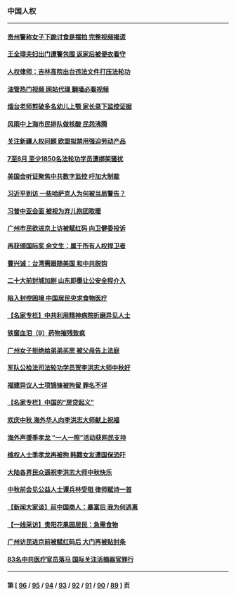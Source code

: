 ### 中国人权
---
#### [贵州警称女子下跪讨食是摆拍 完整视频揭谎](../../pages/ncid278/n13826144.md?09162045) 
#### [王全璋夫妇出门遭警包围 返家后被便衣看守](../../pages/ncid278/n13826096.md?09162045) 
#### [人权律师：吉林高院出台违法文件打压法轮功](../../pages/ncid278/n13825665.md?09162045) 
#### [油管热门视频 网站代理 翻墙必看视频](http://209.222.30.114:81/youtube.html?09162045)
#### [烟台老师剪破多名幼儿上颚 家长录下监控证据](../../pages/ncid278/n13825668.md?09162045) 
#### [风雨中上海市民排队做核酸 民怨沸腾](../../pages/ncid278/n13825281.md?09162045) 
#### [关注新疆人权问题 欧盟拟禁用强迫劳动产品](../../pages/ncid278/n13825131.md?09162045) 
#### [7至8月 至少1850名法轮功学员遭绑架骚扰](../../pages/ncid278/n13824925.md?09162045) 
#### [美国会听证聚焦中共数字监控 吁加大制裁](../../pages/ncid278/n13825083.md?09162045) 
#### [习近平到访 一些哈萨克人为何被当局警告？](../../pages/ncid278/n13824905.md?09162045) 
#### [习普中亚会面 被视为弃儿抱团取暖](../../pages/ncid278/n13824963.md?09162045) 
#### [广州市民欲进京上访被赋红码 向卫健委投诉](../../pages/ncid278/n13824766.md?09162045) 
#### [再获颁国际奖 余文生：属于所有人权捍卫者](../../pages/ncid278/n13824702.md?09162045) 
#### [曹兴诚：台湾需跟随美国 和中共脱钩](../../pages/ncid278/n13824177.md?09162045) 
#### [二十大前封城加剧 山东即墨让公安全程介入](../../pages/ncid278/n13824364.md?09162045) 
#### [陷入封控困境 中国居民央求食物医疗](../../pages/ncid278/n13823589.md?09162045) 
#### [【名家专栏】中共利用精神病院折磨异见人士](../../pages/ncid278/n13823233.md?09162045) 
#### [铁窗血泪（9）药物摧残致疯](../../pages/ncid278/n13819243.md?09162045) 
#### [广州女子拒绝给弟弟买房 被父母告上法庭](../../pages/ncid278/n13823195.md?09162045) 
#### [军队公检法司法轮功学员贺李洪志大师中秋好](../../pages/ncid278/n13822021.md?09162045) 
#### [福建异议人士项锦锋被拘留 罪名不详](../../pages/ncid278/n13822521.md?09162045) 
#### [【名家专栏】中国的“房贷起义”](../../pages/ncid278/n13821748.md?09162045) 
#### [欢庆中秋 海外华人向李洪志大师献上祝福](../../pages/ncid278/n13821687.md?09162045) 
#### [海外声援季孝龙 “一人一照”活动获网民支持](../../pages/ncid278/n13821379.md?09162045) 
#### [维权人士季孝龙再被拘 韩籍女友遭国保恐吓](../../pages/ncid278/n13821276.md?09162045) 
#### [大陆各界民众遥祝李洪志大师中秋快乐](../../pages/ncid278/n13821222.md?09162045) 
#### [中秋前会见公益人士谭兵林受阻 律师赋诗一首](../../pages/ncid278/n13821028.md?09162045) 
#### [【新闻大家谈】前中国商人：暴富后 我为何逃离](../../pages/ncid278/n13820946.md?09162045) 
#### [【一线采访】贵阳花果园居民：急需食物](../../pages/ncid278/n13820652.md?09162045) 
#### [广州访民进京前被赋红码后 大门再被贴封条](../../pages/ncid278/n13820786.md?09162045) 
#### [83名中共医疗官员落马 国际关注活摘器官罪行](../../pages/ncid278/n13820716.md?09162045) 

---
#### 第 [ [96](./96.md?09162045) / [95](./95.md?09162045) / [94](./94.md?09162045) / [93](./93.md?09162045) / [92](./92.md?09162045) / [91](./91.md?09162045) / [90](./90.md?09162045) / [89](./89.md?09162045) ] 页
